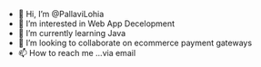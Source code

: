 - 👋 Hi, I’m @PallaviLohia
- 👀 I’m interested in Web App Decelopment
- 🌱 I’m currently learning Java
- 💞️ I’m looking to collaborate on ecommerce payment gateways
- 📫 How to reach me ...via email 

<!---
PallaviLohia/PallaviLohia is a ✨ special ✨ repository because its `README.md` (this file) appears on your GitHub profile.
You can click the Preview link to take a look at your changes.
--->
